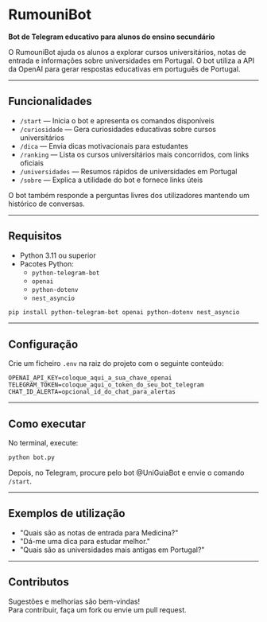 # RumouniBot

**Bot de Telegram educativo para alunos do ensino secundário**

O RumouniBot ajuda os alunos a explorar cursos universitários, notas de entrada e informações sobre universidades em Portugal. O bot utiliza a API da OpenAI para gerar respostas educativas em português de Portugal.

---

## Funcionalidades

- `/start` — Inicia o bot e apresenta os comandos disponíveis  
- `/curiosidade` — Gera curiosidades educativas sobre cursos universitários  
- `/dica` — Envia dicas motivacionais para estudantes  
- `/ranking` — Lista os cursos universitários mais concorridos, com links oficiais  
- `/universidades` — Resumos rápidos de universidades em Portugal  
- `/sobre` — Explica a utilidade do bot e fornece links úteis  

O bot também responde a perguntas livres dos utilizadores mantendo um histórico de conversas.

---

## Requisitos

- Python 3.11 ou superior  
- Pacotes Python:
  - `python-telegram-bot`
  - `openai`
  - `python-dotenv`
  - `nest_asyncio`

```bash
pip install python-telegram-bot openai python-dotenv nest_asyncio
```

---

## Configuração

Crie um ficheiro `.env` na raiz do projeto com o seguinte conteúdo:

```
OPENAI_API_KEY=coloque_aqui_a_sua_chave_openai
TELEGRAM_TOKEN=coloque_aqui_o_token_do_seu_bot_telegram
CHAT_ID_ALERTA=opcional_id_do_chat_para_alertas
```

---

## Como executar

No terminal, execute:

```bash
python bot.py
```

Depois, no Telegram, procure pelo bot @UniGuiaBot e envie o comando `/start`.

---

## Exemplos de utilização

- "Quais são as notas de entrada para Medicina?"
- "Dá-me uma dica para estudar melhor."
- "Quais são as universidades mais antigas em Portugal?"

---

## Contributos

Sugestões e melhorias são bem-vindas!  
Para contribuir, faça um fork ou envie um pull request.
